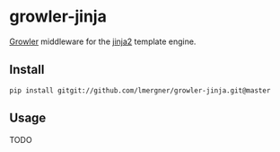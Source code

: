 # growler-jinja

[Growler][] middleware for the [jinja2][] template engine.

[jinja2]: http://jinja.pocoo.org/docs/
[Growler]: https://github.com/pyGrowler/growler

## Install

```
pip install gitgit://github.com/lmergner/growler-jinja.git@master
```

## Usage

TODO
